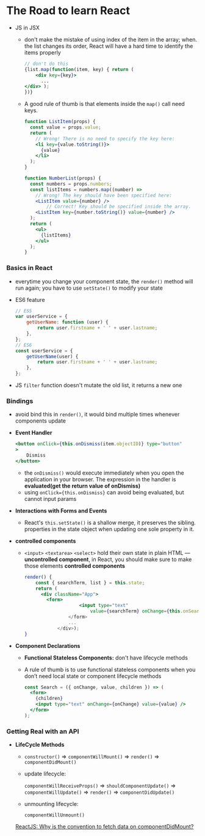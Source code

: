 # The Road to learn React

- JS in JSX
    - don't make the mistake of using index of the item in the array;  when. the list changes its order, React will have a hard time to identify the items properly
        
        ```jsx
        // don't do this
        {list.map(function(item, key) { return (
            <div key={key}>
              ...
        </div> );
        })}
        ```
        
    - A good rule of thumb is that elements inside the `map()` call need keys.
        
        ```jsx
        function ListItem(props) {
          const value = props.value;
          return (
            // Wrong! There is no need to specify the key here:
            <li key={value.toString()}>
              {value}
            </li>
          );
        }
        
        function NumberList(props) {
          const numbers = props.numbers;
          const listItems = numbers.map((number) =>
            // Wrong! The key should have been specified here:
            <ListItem value={number} />
        		// Correct! Key should be specified inside the array.
            <ListItem key={number.toString()} value={number} />
          );
          return (
            <ul>
              {listItems}
            </ul>
          );
        }
        ```
        

### Basics in React

- everytime you change your component state, the `render()` method will run again; you have to use `setState()` to modify your state
- ES6 feature
    
    ```jsx
    // ES5
    var userService = { 
    	getUserName: function (user) {
    		return user.firstname + ' ' + user.lastname; 
    	},
    };
    // ES6
    const userService = { 
    	getUserName(user) {
    		return user.firstname + ' ' + user.lastname; 
    	},
    };
    ```
    
- JS `filter` function doesn't mutate the old list, it returns a new one

### Bindings

- avoid bind this in `render()`, it would bind multiple times whenever components update
- **Event Handler**
    
    ```jsx
    <button onClick={this.onDismiss(item.objectID)} type="button"
    >
    	Dismiss
    </button>
    ```
    
    - the `onDismiss()` would execute immediately when you open the application in your browser. The expression in the handler is **evaluated(get the return value of onDismiss)**
    - using `onClick={this.onDismiss}` can avoid being evaluated, but cannot input params
- **Interactions with Forms and Events**
    - React's `this.setState()` is a shallow merge, it preserves the sibling. properties in the state object when updating one sole property in it.
- **controlled components**
    - `<input>` `<textarea>` `<select>` hold their own state in plain HTML — **uncontrolled component**, in React, you should make sure to make those elements **controlled components**
        
        ```jsx
        render() {
            const { searchTerm, list } = this.state;
            return (
              <div className="App">
                <form>
        					<input type="text" 
        						value={searchTerm} onChange={this.onSearchChange /> 
        				</form>
        				...
        			</div>); 
        }
        ```
        
- **Component Declarations**
    - **Functional Stateless Components:** don't have lifecycle methods
    - A rule of thumb is to use functional stateless components when you don’t need local state or component lifecycle methods
        
        ```jsx
        const Search = ({ onChange, value, children }) => (
          <form>
            {children}
            <input type="text" onChange={onChange} value={value} />
          </form>
        );
        ```
        

### Getting Real with an API

- **LifeCycle Methods**
    - `constructor()` ⇒ `componentWillMount()` ⇒ `render()` ⇒ `componentDidMount()`
    - update lifecycle:
        
        `componentWillReceiveProps()` ⇒ `shouldComponentUpdate()` ⇒ `componentWillUpdate()` ⇒ `render()` ⇒ `componentDidUpdate()`
        
    - unmounting lifecycle:
        
        `componentWillUnmount()`
        
    
    [ReactJS: Why is the convention to fetch data on componentDidMount?](https://stackoverflow.com/questions/39338464/reactjs-why-is-the-convention-to-fetch-data-on-componentdidmount)
